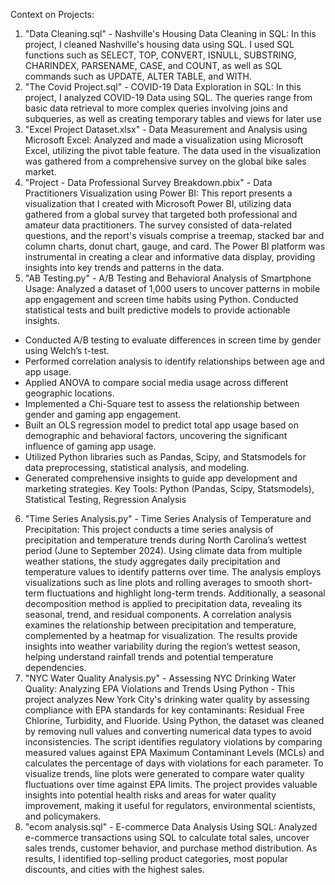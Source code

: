 Context on Projects:

1) "Data Cleaning.sql" - Nashville's Housing Data Cleaning in SQL: In this project, I cleaned Nashville's housing data using SQL. I used SQL functions such as SELECT, TOP, CONVERT, ISNULL, SUBSTRING, CHARINDEX, PARSENAME, CASE, and COUNT, as well as SQL commands such as UPDATE, ALTER TABLE, and WITH.
2) "The Covid Project.sql" - COVID-19 Data Exploration in SQL: In this project, I analyzed COVID-19 Data using SQL. The queries range from basic data retrieval to more complex queries involving joins and subqueries, as well as creating temporary tables and views for later use
3) "Excel Project Dataset.xlsx" - Data Measurement and Analysis using Microsoft Excel: Analyzed and made a visualization using Microsoft Excel, utilizing the pivot table feature. The data used in the visualization was gathered from a comprehensive survey on the global bike sales market.
4) "Project - Data Professional Survey Breakdown.pbix" - Data Practitioners Visualization using Power BI: This report presents a visualization that I created with Microsoft Power BI, utilizing data gathered from a global survey that targeted both professional and amateur data practitioners. The survey consisted of data-related questions, and the report's visuals comprise a treemap, stacked bar and column charts, donut chart, gauge, and card. The Power BI platform was instrumental in creating a clear and informative data display, providing insights into key trends and patterns in the data.
5) "AB Testing.py" - A/B Testing and Behavioral Analysis of Smartphone Usage: Analyzed a dataset of 1,000 users to uncover patterns in mobile app engagement and screen time habits using Python. Conducted statistical tests and built predictive models to provide actionable insights.
  - Conducted A/B testing to evaluate differences in screen time by gender using Welch’s t-test.
  - Performed correlation analysis to identify relationships between age and app usage.
  - Applied ANOVA to compare social media usage across different geographic locations.
  - Implemented a Chi-Square test to assess the relationship between gender and gaming app engagement.
  - Built an OLS regression model to predict total app usage based on demographic and behavioral factors, uncovering the significant influence of gaming app usage.
  - Utilized Python libraries such as Pandas, Scipy, and Statsmodels for data preprocessing, statistical analysis, and modeling.
  - Generated comprehensive insights to guide app development and marketing strategies.
  Key Tools: Python (Pandas, Scipy, Statsmodels), Statistical Testing, Regression Analysis
6) "Time Series Analysis.py" - Time Series Analysis of Temperature and Precipitation: This project conducts a time series analysis of precipitation and temperature trends during North Carolina’s wettest period (June to September 2024). Using climate data from multiple weather stations, the study aggregates daily precipitation and temperature values to identify patterns over time. The analysis employs visualizations such as line plots and rolling averages to smooth short-term fluctuations and highlight long-term trends. Additionally, a seasonal decomposition method is applied to precipitation data, revealing its seasonal, trend, and residual components. A correlation analysis examines the relationship between precipitation and temperature, complemented by a heatmap for visualization. The results provide insights into weather variability during the region’s wettest season, helping understand rainfall trends and potential temperature dependencies.
7) "NYC Water Quality Analysis.py" - Assessing NYC Drinking Water Quality: Analyzing EPA Violations and Trends Using Python - This project analyzes New York City's drinking water quality by assessing compliance with EPA standards for key contaminants: Residual Free Chlorine, Turbidity, and Fluoride. Using Python, the dataset was cleaned by removing null values and converting numerical data types to avoid inconsistencies. The script identifies regulatory violations by comparing measured values against EPA Maximum Contaminant Levels (MCLs) and calculates the percentage of days with violations for each parameter. To visualize trends, line plots were generated to compare water quality fluctuations over time against EPA limits. The project provides valuable insights into potential health risks and areas for water quality improvement, making it useful for regulators, environmental scientists, and policymakers.
8) "ecom analysis.sql" - E-commerce Data Analysis Using SQL: Analyzed e-commerce transactions using SQL to calculate total sales, uncover sales trends, customer behavior, and purchase method distribution. As results, I identified top-selling product categories, most popular discounts, and cities with the highest sales.
